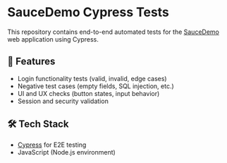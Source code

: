 # SauceDemo Cypress Tests

This repository contains end-to-end automated tests for the [SauceDemo](https://www.saucedemo.com/) web application using Cypress.

## 🚀 Features
- Login functionality tests (valid, invalid, edge cases)
- Negative test cases (empty fields, SQL injection, etc.)
- UI and UX checks (button states, input behavior)
- Session and security validation

## 🛠 Tech Stack
- [Cypress](https://www.cypress.io/) for E2E testing
- JavaScript (Node.js environment)